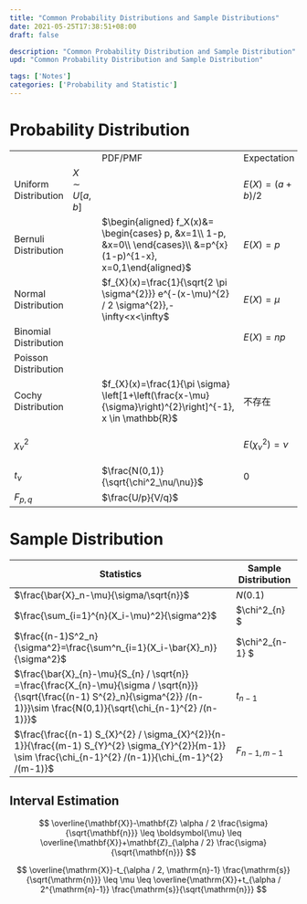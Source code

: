 ```yaml
---
title: "Common Probability Distributions and Sample Distributions"
date: 2021-05-25T17:38:51+08:00
draft: false

description: "Common Probability Distribution and Sample Distribution"
upd: "Common Probability Distribution and Sample Distribution"

tags: ['Notes']
categories: ['Probability and Statistic']
---
```


<!--more-->

# Probability Distribution

|                       |                 |                                                              |                     |                        |                                           |
| --------------------- | --------------- | ------------------------------------------------------------ | ------------------- | ---------------------- | ----------------------------------------- |
|                       |                 | PDF/PMF                                                      | Expectation         | Variance               | MGF                                       |
| Uniform Distribution  | $X \sim U[a,b]$ |                                                              | $E(X)=(a+b)/2$      | $var(X)=(b-a)^2/12$    | Be                                        |
| Bernuli Distribution  |                 | $\begin{aligned}	f_X(x)&=	\begin{cases}	p, &x=1\\	1-p, &x=0\\	\end{cases}\\	&=p^{x}(1-p)^{1-x}, x=0,1\end{aligned}$ | $E(X)=p$            | $var(X)=p(1-p)$        | $M_X(t)=pe^t+1-p,t \in(-\infty,\infty)$   |
| Normal Distribution   |                 | $f_{X}(x)=\frac{1}{\sqrt{2 \pi \sigma^{2}}} e^{-(x-\mu)^{2} / 2 \sigma^{2}},-\infty<x<\infty$ | $E(X)=\mu$          | $var(X)=\sigma^2$      | $M_X(t)=e^{\mu t+ \frac{\sigma^2}{2}t^2}$ |
| Binomial Distribution |                 |                                                              | $E(X)=np$           | $Var(X)=\sqrt{npq}$    |                                           |
| Poisson Distribution  |                 |                                                              |                     |                        |                                           |
| Cochy Distribution    |                 | $f_{X}(x)=\frac{1}{\pi \sigma} \left[1+\left(\frac{x-\mu}{\sigma}\right)^{2}\right]^{-1}, x \in \mathbb{R}$ | 不存在              | 不存在                 | 不存在/一阶及以矩上均不存在               |
| $\chi^2_{\nu}$        |                 |                                                              | $E(\chi^2_\nu)=\nu$ | $var(\chi^2_\nu)=2\nu$ | $M_X(t)=(1-2t)^{-\frac{\nu }{2}}$         |
| $t_\nu$               |                 | $\frac{N(0,1)}{\sqrt{\chi^2_\nu/\nu}}$                       | 0                   | $\nu/(\nu-2)$          | 不存在                                    |
| $F_{p,q}$             |                 | $\frac{U/p}{V/q}$                                            |                     |                        |                                           |

# Sample Distribution

| Statistics                                                   | Sample Distribution |
| ------------------------------------------------------------ | ------------------- |
| $\frac{\bar{X}_n-\mu}{\sigma/\sqrt{n}}$                      | $N(0.1)$            |
| $\frac{\sum_{i=1}^{n}(X_i-\mu)^2}{\sigma^2}$                 | $\chi^2_{n} $       |
| $\frac{(n-1)S^2_n}{\sigma^2}=\frac{\sum^n_{i=1}(X_i-\bar{X}_n)}{\sigma^2}$ | $\chi^2_{n-1} $     |
| $\frac{\bar{X}_{n}-\mu}{S_{n} / \sqrt{n}} =\frac{\frac{X_{n}-\mu}{\sigma / \sqrt{n}}}{\sqrt{\frac{(n-1) S^{2}_n}{\sigma^{2}} /(n-1)}}\sim \frac{N(0,1)}{\sqrt{\chi_{n-1}^{2} /(n-1)}}$ | $t_{n-1}$           |
| $\frac{\frac{(n-1) S_{X}^{2} / \sigma_{X}^{2}}{n-1}}{\frac{(m-1) S_{Y}^{2} \sigma_{Y}^{2}}{m-1}} \sim \frac{\chi_{n-1}^{2} /(n-1)}{\chi_{m-1}^{2} /(m-1)}$ | $F_{n-1,m-1}$       |

## Interval Estimation

$$
\overline{\mathbf{X}}-\mathbf{Z} \alpha / 2 \frac{\sigma}{\sqrt{\mathbf{n}}} \leq \boldsymbol{\mu} \leq \overline{\mathbf{X}}+\mathbf{Z}_{\alpha / 2} \frac{\sigma}{\sqrt{\mathbf{n}}}
$$



$$
\overline{\mathrm{X}}-t_{\alpha / 2, \mathrm{n}-1} \frac{\mathrm{s}}{\sqrt{\mathrm{n}}} \leq \mu \leq \overline{\mathrm{X}}+t_{\alpha / 2^{\mathrm{n}-1}} \frac{\mathrm{s}}{\sqrt{\mathrm{n}}}
$$

